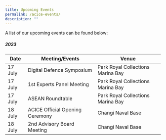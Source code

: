 ```yaml
---
title: Upcoming Events
permalink: /acice-events/
description: ""
---
```

A list of our upcoming events can be found below:
##### **2023**
| Date | Meeting/Events | Venue |
| -------- | -------- | -------- |
|17 July | Digital Defence Symposium | Park Royal Collections Marina Bay|
|17 July | 1st Experts Panel Meeting | Park Royal Collections Marina Bay|
|17 July | ASEAN Roundtable | Park Royal Collections Marina Bay|
|18 July | ACICE Official Opening Ceremony| Changi Naval Base|
|18 July | 2nd Advisory Board Meeting | Changi Naval Base|

